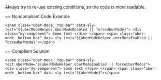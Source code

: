 Always try to re-use existing conditions, so the code is more readable.

== Noncompliant Code Example

``
<span class="uber-mode__top-bar" data-sly-test="${uberModeHelper.uberModeEnabled || forceUberMode}">
    <div class="my-component">
        Some text
    </div>
</span>
<span class="uber-mode__bottom-bar" data-sly-test="${uberModeHelper.uberModeEnabled || forceUberMode}"></span>
``
    
== Compliant Solution

``
<span class="uber-mode__top-bar" data-sly-test.uberMode="${uberModeHelper.uberModeEnabled || forceUberMode}">
    <div class="my-component">
        Some text
    </div>
</span>
<span class="uber-mode__bottom-bar" data-sly-test="${uberMode}"></span>
``
